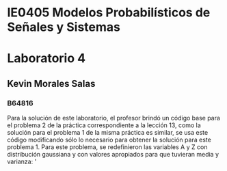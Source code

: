 # IE0405 Modelos Probabilísticos de Señales y Sistemas
# Laboratorio 4
## Kevin Morales Salas
### B64816
Para la solución de este laboratorio, el profesor brindó un código base para el problema 2 de la práctica correspondiente a la lección 13,
como la solución para el problema 1 de la misma práctica es similar, se usa este código modificando sólo lo necesario para obtener la solución para este problema 1.
Para este problema, se redefinieron las variables A y Z con distribución gaussiana y con valores apropiados para que tuvieran media y varianza:
'
